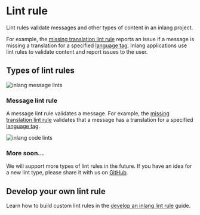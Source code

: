 # Lint rule

Lint rules validate messages and other types of content in an inlang project.

For example, the [missing translation lint rule](/m/messageLintRule.inlang.missingTranslation) reports an issue if a message is missing a translation for a specified [language tag](/documentation/language-tag). Inlang applications use lint rules to validate content and report issues to the user.

## Types of lint rules

![inlang message lints](https://cdn.jsdelivr.net/gh/inlang/monorepo/inlang/documentation/assets/lintrule-messagelints.jpg)

### Message lint rule

A message lint rule validates a message. For example, the [missing translation lint rule](/m/messageLintRule.inlang.missingTranslation) validates that a message has a translation for a specified [language tag](/documentation/language-tag).

![inlang code lints](https://cdn.jsdelivr.net/gh/inlang/monorepo/inlang/documentation/assets/lintrule-codelints.jpg)

### More soon...

We will support more types of lint rules in the future. If you have an idea for a new lint type, please share it with us on [GitHub](https://github.com/inlang/monorepo/discussions).

## Develop your own lint rule

Learn how to build custom lint rules in the [develop an inlang lint rule](/documentation/develop-lint-rule) guide.
